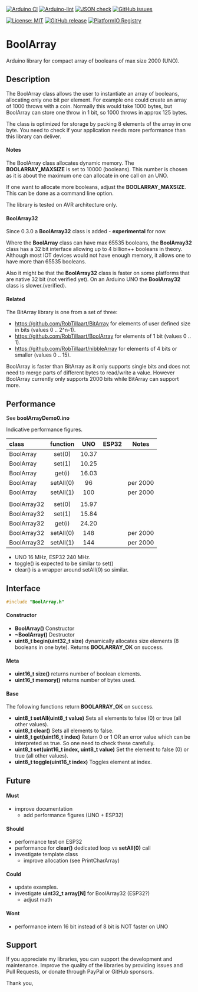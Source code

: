 
[![Arduino CI](https://github.com/RobTillaart/BoolArray/workflows/Arduino%20CI/badge.svg)](https://github.com/marketplace/actions/arduino_ci)
[![Arduino-lint](https://github.com/RobTillaart/BoolArray/actions/workflows/arduino-lint.yml/badge.svg)](https://github.com/RobTillaart/BoolArray/actions/workflows/arduino-lint.yml)
[![JSON check](https://github.com/RobTillaart/BoolArray/actions/workflows/jsoncheck.yml/badge.svg)](https://github.com/RobTillaart/BoolArray/actions/workflows/jsoncheck.yml)
[![GitHub issues](https://img.shields.io/github/issues/RobTillaart/BoolArray.svg)](https://github.com/RobTillaart/BoolArray/issues)

[![License: MIT](https://img.shields.io/badge/license-MIT-green.svg)](https://github.com/RobTillaart/BoolArray/blob/master/LICENSE)
[![GitHub release](https://img.shields.io/github/release/RobTillaart/BoolArray.svg?maxAge=3600)](https://github.com/RobTillaart/BoolArray/releases)
[![PlatformIO Registry](https://badges.registry.platformio.org/packages/robtillaart/library/BoolArray.svg)](https://registry.platformio.org/libraries/robtillaart/BoolArray)


# BoolArray

Arduino library for compact array of booleans of max size 2000 (UNO).


## Description

The BoolArray class allows the user to instantiate an array of booleans, allocating only one bit per element. 
For example one could create an array of 1000 throws with a coin. Normally this would take 1000 bytes,
but BoolArray can store one throw in 1 bit, so 1000 throws in approx 125 bytes.

The class is optimized for storage by packing 8 elements of the array in one byte.
You need to check if your application needs more performance than this library can deliver. 

#### Notes

The BoolArray class allocates dynamic memory.
The **BOOLARRAY_MAXSIZE** is set to 10000 (booleans). 
This number is chosen as it is about the maximum one can allocate in one call on an UNO. 

If one want to allocate more booleans, adjust the **BOOLARRAY_MAXSIZE**. 
This can be done as a command line option.

The library is tested on AVR architecture only.


#### BoolArray32

Since 0.3.0 a **BoolArray32** class is added - **experimental** for now.

Where the **BoolArray** class can have max 65535 booleans, the **BoolArray32** class
has a 32 bit interface allowing up to 4 billion++ booleans in theory. 
Although most IOT devices would not have enough memory, it allows one to have more than
65535 booleans. 

Also it might be that the **BoolArray32** class is faster on some platforms
that are native 32 bit (not verified yet). 
On an Arduino UNO the **BoolArray32** class is slower.(verified).


#### Related

The BitArray library is one from a set of three:

- https://github.com/RobTillaart/BitArray for elements of user defined size in bits (values 0 .. 2^n-1).
- https://github.com/RobTillaart/BoolArray for elements of 1 bit (values 0 .. 1).
- https://github.com/RobTillaart/nibbleArray for elements of 4 bits or smaller (values 0 .. 15).


BoolArray is faster than BitArray as it only supports single bits and does not need to merge parts
of different bytes to read/write a value. However BoolArray currently only supports 2000 bits while
BitArray can support more.

## Performance

See **boolArrayDemo0.ino**

Indicative performance figures.

|  class        |  function   |  UNO    |  ESP32   |  Notes   |
|:--------------|:-----------:|:-------:|:--------:|:--------:|
|  BoolArray    |  set(0)     |  10.37  |          |  
|  BoolArray    |  set(1)     |  10.25  |          |
|  BoolArray    |  get(i)     |  16.03  |          |
|  BoolArray    |  setAll(0)  |    96   |          |  per 2000
|  BoolArray    |  setAll(1)  |   100   |          |  per 2000
|               |             |         |          |
|  BoolArray32  |  set(0)     |  15.97  |          |
|  BoolArray32  |  set(1)     |  15.84  |          |
|  BoolArray32  |  get(i)     |  24.20  |          |
|  BoolArray32  |  setAll(0)  |   148   |          |  per 2000
|  BoolArray32  |  setAll(1)  |   144   |          |  per 2000

- UNO 16 MHz, ESP32 240 MHz.
- toggle() is expected to be similar to set()
- clear() is a wrapper around setAll(0) so similar.


## Interface

```cpp
#include "BoolArray.h"
```

#### Constructor

- **BoolArray()** Constructor
- **~BoolArray()** Destructor
- **uint8_t begin(uint32_t size)** dynamically allocates size elements (8 booleans in one byte). 
Returns **BOOLARRAY_OK** on success.

#### Meta

- **uint16_t size()** returns number of boolean elements.
- **uint16_t memory()** returns number of bytes used.

#### Base

The following functions return **BOOLARRAY_OK** on success.

- **uint8_t setAll(uint8_t value)** Sets all elements to false (0) or true (all other values).
- **uint8_t clear()** Sets all elements to false.
- **uint8_t get(uint16_t index)** Return 0 or 1 OR an error value which can be interpreted as true. 
So one need to check these carefully.
- **uint8_t set(uint16_t index, uint8_t value)** Set the element to false (0) or true (all other values).
- **uint8_t toggle(uint16_t index)** Toggles element at index. 


## Future

#### Must

- improve documentation
  - add performance figures (UNO + ESP32)

#### Should

- performance test on ESP32
- performance for **clear()** dedicated loop vs **setAll(0)** call
- investigate template class 
  - improve allocation (see PrintCharArray)

#### Could

- update examples.
- investigate **uint32_t array[N]** for BoolArray32 (ESP32?)
  - adjust math 

#### Wont

- performance intern 16 bit instead of 8 bit is NOT faster on UNO


## Support

If you appreciate my libraries, you can support the development and maintenance.
Improve the quality of the libraries by providing issues and Pull Requests, or
donate through PayPal or GitHub sponsors.

Thank you,

